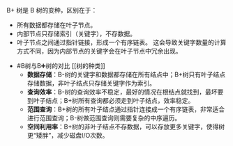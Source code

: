 B+ 树是 B 树的变种，区别在于：
*   所有数据都存储在叶子节点。
*   内部节点只存储索引（关键字），不存数据。
*   叶子节点之间通过指针链接，形成一个有序链表。
这会导致关键字数量的计算方式不同，因为内部节点的关键字会在叶子节点中冗余出现。
- #B树与B➕树的对比  [[树的种类]]
    *   **数据存储**：B-树的关键字和数据都存储在所有结点中；B+树只有叶子结点存储数据，非叶子结点只存储关键字作为索引。
    *   **查询效率**：B-树的查询效率不稳定，最好的情况在根结点就找到，最坏要到叶子结点；B+树所有查询都必须走到叶子结点，效率稳定。
    *   **范围查询**：B+树的所有叶子结点通过指针连接成一个有序链表，非常适合进行范围查询；B-树做范围查询则需要复杂的中序遍历。
    *   **空间利用率**：B+树的非叶子结点不存数据，可以存放更多关键字，使得树更“矮胖”，减少磁盘I/O次数。